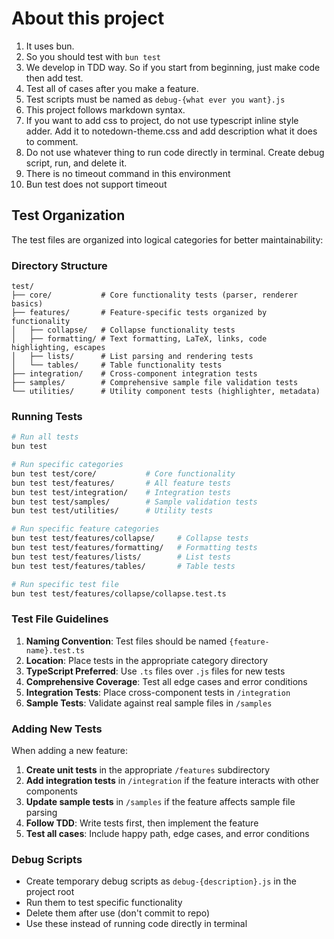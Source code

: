 # About this project

1. It uses bun.
2. So you should test with `bun test`
3. We develop in TDD way. So if you start from beginning, just make code then add test.
4. Test all of cases after you make a feature.
5. Test scripts must be named as `debug-{what ever you want}.js`
6. This project follows markdown syntax.
7. If you want to add css to project, do not use typescript inline style adder. Add it to notedown-theme.css and add description what it does to comment.
8. Do not use whatever thing to run code directly in terminal. Create debug script, run, and delete it.
9. There is no timeout command in this environment
10. Bun test does not support timeout

## Test Organization

The test files are organized into logical categories for better maintainability:

### Directory Structure

```
test/
├── core/           # Core functionality tests (parser, renderer basics)
├── features/       # Feature-specific tests organized by functionality
│   ├── collapse/   # Collapse functionality tests
│   ├── formatting/ # Text formatting, LaTeX, links, code highlighting, escapes
│   ├── lists/      # List parsing and rendering tests
│   └── tables/     # Table functionality tests
├── integration/    # Cross-component integration tests
├── samples/        # Comprehensive sample file validation tests
└── utilities/      # Utility component tests (highlighter, metadata)
```

### Running Tests

```bash
# Run all tests
bun test

# Run specific categories
bun test test/core/           # Core functionality
bun test test/features/       # All feature tests
bun test test/integration/    # Integration tests
bun test test/samples/        # Sample validation tests
bun test test/utilities/      # Utility tests

# Run specific feature categories
bun test test/features/collapse/     # Collapse tests
bun test test/features/formatting/   # Formatting tests
bun test test/features/lists/        # List tests
bun test test/features/tables/       # Table tests

# Run specific test file
bun test test/features/collapse/collapse.test.ts
```

### Test File Guidelines

1. **Naming Convention**: Test files should be named `{feature-name}.test.ts`
2. **Location**: Place tests in the appropriate category directory
3. **TypeScript Preferred**: Use `.ts` files over `.js` files for new tests
4. **Comprehensive Coverage**: Test all edge cases and error conditions
5. **Integration Tests**: Place cross-component tests in `/integration`
6. **Sample Tests**: Validate against real sample files in `/samples`

### Adding New Tests

When adding a new feature:

1. **Create unit tests** in the appropriate `/features` subdirectory
2. **Add integration tests** in `/integration` if the feature interacts with other components
3. **Update sample tests** in `/samples` if the feature affects sample file parsing
4. **Follow TDD**: Write tests first, then implement the feature
5. **Test all cases**: Include happy path, edge cases, and error conditions

### Debug Scripts

- Create temporary debug scripts as `debug-{description}.js` in the project root
- Run them to test specific functionality
- Delete them after use (don't commit to repo)
- Use these instead of running code directly in terminal
